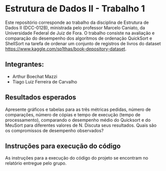 # Estrutura de Dados II - Trabalho 1
Este repositório corresponde ao trabalho da disciplina de Estrutura de Dados II (DCC-012B), ministrada pelo professor Marcelo Caniato, da Universidade Federal de Juiz de Fora.
O trabalho consiste na avaliação e comparação do desempenho dos algoritmos de ordenação QuickSort e ShellSort na tarefa de ordenar um conjunto de registros de livros do dataset 
https://www.kaggle.com/sp1thas/book-depository-dataset.
 ## Integrantes:
- Arthur Boechat Mazzi
- Tiago Luiz Ferreira de Carvalho
 ## Resultados esperados
 Apresente gráficos e tabelas para as três métricas pedidas, número de comparações, número de cópias e tempo de execução (tempo de processamento), comparando o desempenho médio do Quicksort e do MeuSort para diferentes valores de N. Discuta seus resultados. Quais são os compromissos de desempenho observados?
 ## Instruções para execução do código
 As instruções para a execução do código do projeto se encontram no relatório entregue pelo grupo.
 
